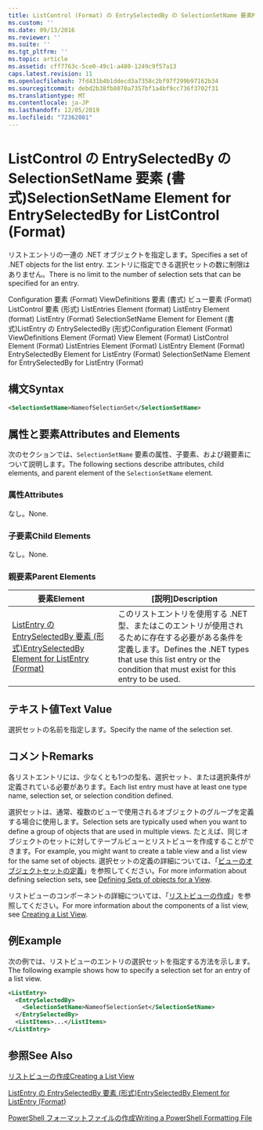 ```yaml
---
title: ListControl (Format) の EntrySelectedBy の SelectionSetName 要素Microsoft Docs
ms.custom: ''
ms.date: 09/13/2016
ms.reviewer: ''
ms.suite: ''
ms.tgt_pltfrm: ''
ms.topic: article
ms.assetid: cff7763c-5ce0-49c1-a480-1249c9f57a13
caps.latest.revision: 11
ms.openlocfilehash: 7fd431b4b1ddecd3a7358c2bf97f299b97162b34
ms.sourcegitcommit: debd2b38fb8070a7357bf1a4bf9cc736f3702f31
ms.translationtype: MT
ms.contentlocale: ja-JP
ms.lasthandoff: 12/05/2019
ms.locfileid: "72362001"
---
```

# <a name="selectionsetname-element-for-entryselectedby-for-listcontrol-format"></a><span data-ttu-id="84138-102">ListControl の EntrySelectedBy の SelectionSetName 要素 (書式)</span><span class="sxs-lookup"><span data-stu-id="84138-102">SelectionSetName Element for EntrySelectedBy for ListControl (Format)</span></span>

<span data-ttu-id="84138-103">リストエントリの一連の .NET オブジェクトを指定します。</span><span class="sxs-lookup"><span data-stu-id="84138-103">Specifies a set of .NET objects for the list entry.</span></span> <span data-ttu-id="84138-104">エントリに指定できる選択セットの数に制限はありません。</span><span class="sxs-lookup"><span data-stu-id="84138-104">There is no limit to the number of selection sets that can be specified for an entry.</span></span>

<span data-ttu-id="84138-105">Configuration 要素 (Format) ViewDefinitions 要素 (書式) ビュー要素 (Format) ListControl 要素 (形式) ListEntries Element (format) ListEntry Element (format) ListEntry (Format) SelectionSetName Element for Element (書式)ListEntry の EntrySelectedBy (形式)</span><span class="sxs-lookup"><span data-stu-id="84138-105">Configuration Element (Format) ViewDefinitions Element (Format) View Element (Format) ListControl Element (Format) ListEntries Element (Format) ListEntry Element (Format) EntrySelectedBy Element for ListEntry (Format) SelectionSetName Element for EntrySelectedBy for ListEntry (Format)</span></span>

## <a name="syntax"></a><span data-ttu-id="84138-106">構文</span><span class="sxs-lookup"><span data-stu-id="84138-106">Syntax</span></span>

```xml
<SelectionSetName>NameofSelectionSet</SelectionSetName>
```

## <a name="attributes-and-elements"></a><span data-ttu-id="84138-107">属性と要素</span><span class="sxs-lookup"><span data-stu-id="84138-107">Attributes and Elements</span></span>

<span data-ttu-id="84138-108">次のセクションでは、`SelectionSetName` 要素の属性、子要素、および親要素について説明します。</span><span class="sxs-lookup"><span data-stu-id="84138-108">The following sections describe attributes, child elements, and parent element of the `SelectionSetName` element.</span></span>

### <a name="attributes"></a><span data-ttu-id="84138-109">属性</span><span class="sxs-lookup"><span data-stu-id="84138-109">Attributes</span></span>

<span data-ttu-id="84138-110">なし。</span><span class="sxs-lookup"><span data-stu-id="84138-110">None.</span></span>

### <a name="child-elements"></a><span data-ttu-id="84138-111">子要素</span><span class="sxs-lookup"><span data-stu-id="84138-111">Child Elements</span></span>

<span data-ttu-id="84138-112">なし。</span><span class="sxs-lookup"><span data-stu-id="84138-112">None.</span></span>

### <a name="parent-elements"></a><span data-ttu-id="84138-113">親要素</span><span class="sxs-lookup"><span data-stu-id="84138-113">Parent Elements</span></span>

|<span data-ttu-id="84138-114">要素</span><span class="sxs-lookup"><span data-stu-id="84138-114">Element</span></span>|<span data-ttu-id="84138-115">[説明]</span><span class="sxs-lookup"><span data-stu-id="84138-115">Description</span></span>|
|-------------|-----------------|
|[<span data-ttu-id="84138-116">ListEntry の EntrySelectedBy 要素 (形式)</span><span class="sxs-lookup"><span data-stu-id="84138-116">EntrySelectedBy Element for ListEntry (Format)</span></span>](./entryselectedby-element-for-listentry-for-listcontrol-format.md)|<span data-ttu-id="84138-117">このリストエントリを使用する .NET 型、またはこのエントリが使用されるために存在する必要がある条件を定義します。</span><span class="sxs-lookup"><span data-stu-id="84138-117">Defines the .NET types that use this list entry or the condition that must exist for this entry to be used.</span></span>|

## <a name="text-value"></a><span data-ttu-id="84138-118">テキスト値</span><span class="sxs-lookup"><span data-stu-id="84138-118">Text Value</span></span>

<span data-ttu-id="84138-119">選択セットの名前を指定します。</span><span class="sxs-lookup"><span data-stu-id="84138-119">Specify the name of the selection set.</span></span>

## <a name="remarks"></a><span data-ttu-id="84138-120">コメント</span><span class="sxs-lookup"><span data-stu-id="84138-120">Remarks</span></span>

<span data-ttu-id="84138-121">各リストエントリには、少なくとも1つの型名、選択セット、または選択条件が定義されている必要があります。</span><span class="sxs-lookup"><span data-stu-id="84138-121">Each list entry must have at least one type name, selection set, or selection condition defined.</span></span>

<span data-ttu-id="84138-122">選択セットは、通常、複数のビューで使用されるオブジェクトのグループを定義する場合に使用します。</span><span class="sxs-lookup"><span data-stu-id="84138-122">Selection sets are typically used when you want to define a group of objects that are used in multiple views.</span></span> <span data-ttu-id="84138-123">たとえば、同じオブジェクトのセットに対してテーブルビューとリストビューを作成することができます。</span><span class="sxs-lookup"><span data-stu-id="84138-123">For example, you might want to create a table view and a list view for the same set of objects.</span></span> <span data-ttu-id="84138-124">選択セットの定義の詳細については、「[ビューのオブジェクトセットの定義](./defining-selection-sets.md)」を参照してください。</span><span class="sxs-lookup"><span data-stu-id="84138-124">For more information about defining selection sets, see [Defining Sets of objects for a View](./defining-selection-sets.md).</span></span>

<span data-ttu-id="84138-125">リストビューのコンポーネントの詳細については、「[リストビューの作成](./creating-a-list-view.md)」を参照してください。</span><span class="sxs-lookup"><span data-stu-id="84138-125">For more information about the components of a list view, see [Creating a List View](./creating-a-list-view.md).</span></span>

## <a name="example"></a><span data-ttu-id="84138-126">例</span><span class="sxs-lookup"><span data-stu-id="84138-126">Example</span></span>

<span data-ttu-id="84138-127">次の例では、リストビューのエントリの選択セットを指定する方法を示します。</span><span class="sxs-lookup"><span data-stu-id="84138-127">The following example shows how to specify a selection set for an entry of a list view.</span></span>

```xml
<ListEntry>
  <EntrySelectedBy>
    <SelectionSetName>NameofSelectionSet</SelectionSetName>
  </EntrySelectedBy>
  <ListItems>...</ListItems>
</ListEntry>
```

## <a name="see-also"></a><span data-ttu-id="84138-128">参照</span><span class="sxs-lookup"><span data-stu-id="84138-128">See Also</span></span>

[<span data-ttu-id="84138-129">リストビューの作成</span><span class="sxs-lookup"><span data-stu-id="84138-129">Creating a List View</span></span>](./creating-a-list-view.md)

[<span data-ttu-id="84138-130">ListEntry の EntrySelectedBy 要素 (形式)</span><span class="sxs-lookup"><span data-stu-id="84138-130">EntrySelectedBy Element for ListEntry (Format)</span></span>](./entryselectedby-element-for-listentry-for-listcontrol-format.md)

[<span data-ttu-id="84138-131">PowerShell フォーマットファイルの作成</span><span class="sxs-lookup"><span data-stu-id="84138-131">Writing a PowerShell Formatting File</span></span>](./writing-a-powershell-formatting-file.md)
